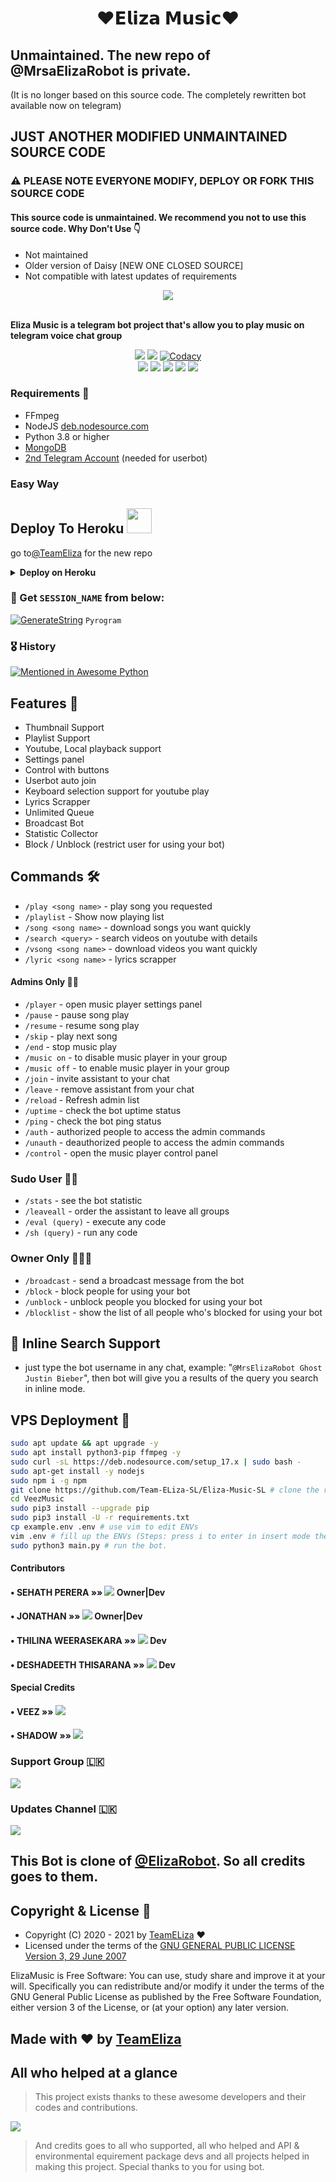 <h1 align="center">❤️𝗘𝗹𝗶𝘇𝗮 𝗠𝘂𝘀𝗶𝗰❤️</h1>

## Unmaintained. The new repo of @MrsaElizaRobot is private. 
(It is no longer based on this source code. The completely rewritten bot available now on telegram)

## JUST ANOTHER MODIFIED UNMAINTAINED SOURCE CODE
### ⚠️ PLEASE NOTE EVERYONE MODIFY, DEPLOY OR FORK THIS SOURCE CODE
#### This source code is unmaintained. We recommend you not to use this source code. Why Don't Use 👇
- Not maintained
- Older version of Daisy [NEW ONE CLOSED SOURCE]
- Not compatible with latest updates of requirements

<p align="center">
  <img src="https://te.legra.ph/file/3cbc7167d67e07a915a08.jpg">
</p>
    <br><b>Eliza Music is a telegram bot project that's allow you to play music on telegram voice chat group</b><br>
</p>
<p align="center">
    <a href="https://www.python.org/" alt="made-with-python"> <img src="https://img.shields.io/badge/Made%20with-Python-black.svg?style=flat-square&logo=python&logoColor=blue&color=red" /></a>
    <a href="https://github.com/Team-ELiza-SL/Eliza-Music-SL/graphs/commit-activity" alt="Maintenance"> <img src="https://img.shields.io/badge/Maintained%3F-no-red.svg?style=flat-square" /></a>
    <a href="https://app.codacy.com/gh/Team-ELiza-SL/Eliza-Music-SL/dashboard"> <img src="https://img.shields.io/codacy/grade/a723cb464d5a4d25be3152b5d71de82d?color=red&logo=codacy&style=flat-square" alt="Codacy" /></a><br>
    <a href="https://github.com/Team-ELiza-SL/Eliza-Music-SL"> <img src="https://img.shields.io/github/repo-size/Team-ELiza-SL/Eliza-Music-SL?color=red&logo=github&logoColor=blue&style=flat-square" /></a>
    <a href="https://github.com/Team-ELiza-SL/Eliza-Music-SL/commits/main"> <img src="https://img.shields.io/github/last-commit/Team-ELiza-SL/Eliza-Music-SL?color=red&logo=github&logoColor=blue&style=flat-square" /></a>
    <a href="https://github.com/Team-ELiza-SL/Eliza-Music-SL/issues"> <img src="https://img.shields.io/github/issues/Team-ELiza-SL/Eliza-Music-SL?color=red&logo=github&logoColor=blue&style=flat-square" /></a>
    <a href="https://github.com/Team-ELiza-SL/Eliza-Music-SL/network/members"> <img src="https://img.shields.io/github/forks/Team-ELiza-SL/Eliza-Music-SL?color=red&logo=github&logoColor=blue&style=flat-square" /></a>  
    <a href="https://github.com/Team-ELiza-SL/Eliza-Music-SL/network/members"> <img src="https://img.shields.io/github/stars/Team-ELiza-SL/Eliza-Music-SL?color=red&logo=github&logoColor=blue&style=flat-square" /></a>  
</p>

<h3>Requirements 📝</h3>

- FFmpeg
- NodeJS [deb.nodesource.com](https://deb.nodesource.com/)
- Python 3.8 or higher
- [MongoDB](https://cloud.mongodb.com/)
- [2nd Telegram Account](https://telegram.org/blog/themes-accounts#multiple-accounts) (needed for userbot)



### Easy Way
## Deploy To Heroku    <img src="./etc/Kenpurple.gif" width="40px">
go to[@TeamEliza](https://github.com/TeamEliza) for the new repo


<details>
  <summary><b>Deploy on Heroku</b></summary>
<br>

<p align="left">
  <a href="https://heroku.com/deploy?template=https://github.com/Team-ELiza-SL/Eliza-Music-SL">
     <img height="30px" src="https://img.shields.io/badge/Deploy%20To%20Heroku-blue?style=for-the-badge&logo=heroku">
  </a>
</p>
  
</details>


### 🧪 Get `SESSION_NAME` from below:

[![GenerateString](https://img.shields.io/badge/repl.it-generateString-yellowgreen)](https://replit.com/@PereraSehath/ElizaMusic?v=1) ``Pyrogram``




### 🎖 History

[![Mentioned in Awesome Python](https://awesome.re/mentioned-badge.svg)](https://github.com/Team-ELiza-SL/Eliza-Music-SL)

## Features 🔮

- Thumbnail Support
- Playlist Support
- Youtube, Local playback support
- Settings panel
- Control with buttons
- Userbot auto join
- Keyboard selection support for youtube play
- Lyrics Scrapper
- Unlimited Queue
- Broadcast Bot
- Statistic Collector
- Block / Unblock (restrict user for using your bot)

## Commands 🛠

- `/play <song name>` - play song you requested
- `/playlist` - Show now playing list
- `/song <song name>` - download songs you want quickly
- `/search <query>` - search videos on youtube with details
- `/vsong <song name>` - download videos you want quickly
- `/lyric <song name>` - lyrics scrapper

#### Admins Only 👷‍♂️
- `/player` - open music player settings panel
- `/pause` - pause song play
- `/resume` - resume song play
- `/skip` - play next song
- `/end` - stop music play
- `/music on` - to disable music player in your group
- `/music off` - to enable music player in your group
- `/join` - invite assistant to your chat
- `/leave` - remove assistant from your chat
- `/reload` - Refresh admin list
- `/uptime` - check the bot uptime status
- `/ping` - check the bot ping status
- `/auth` - authorized people to access the admin commands
- `/unauth` - deauthorized people to access the admin commands
- `/control` - open the music player control panel

### Sudo User 🧙‍♂️
- `/stats` - see the bot statistic
- `/leaveall` - order the assistant to leave all groups
- `/eval (query)` - execute any code
- `/sh (query)` - run any code

### Owner Only 👨🏻‍✈️
- `/broadcast` - send a broadcast message from the bot
- `/block` - block people for using your bot
- `/unblock` - unblock people you blocked for using your bot
- `/blocklist` - show the list of all people who's blocked for using your bot

## 🔎 Inline Search Support
- just type the bot username in any chat, example: "`@MrsElizaRobot Ghost Justin Bieber`", then bot will give you a results of the query you search in inline mode.


## VPS Deployment 📡

```sh
sudo apt update && apt upgrade -y
sudo apt install python3-pip ffmpeg -y
sudo curl -sL https://deb.nodesource.com/setup_17.x | sudo bash -
sudo apt-get install -y nodejs
sudo npm i -g npm
git clone https://github.com/Team-ELiza-SL/Eliza-Music-SL # clone the repo.
cd VeezMusic
sudo pip3 install --upgrade pip
sudo pip3 install -U -r requirements.txt
cp example.env .env # use vim to edit ENVs
vim .env # fill up the ENVs (Steps: press i to enter in insert mode then edit the file. Press Esc to exit the editing mode then type :wq! and press Enter key to save the file).
sudo python3 main.py # run the bot.
```


#### Contributors
#### • SEHATH PERERA   »»  <a href="https://github.com/PereraSehath" alt="SehathPerera"> <img src="https://img.shields.io/badge/PereraSehath-92CALA?logo=github" /></a> Owner|Dev
#### • JONATHAN   »»  <a href="https://github.com/DarkSkull93" alt="Jonathan"> <img src="https://img.shields.io/badge/DarkSkull93-92CALA?logo=github" /></a> Owner|Dev
#### • THILINA WEERASEKARA   »»  <a href="https://github.com/Thilinaweerasekara2003" alt="Thilina"> <img src="https://img.shields.io/badge/ThilinaWeerasekara93-92CALA?logo=github" /></a> Dev
#### • DESHADEETH THISARANA   »»  <a href="https://github.com/Deshadeeth-Thisarana" alt="Deshadeeth"> <img src="https://img.shields.io/badge/Deshadeeth-Thisarana-92CALA?logo=github" /></a> Dev


#### Special Credits
#### • VEEZ  »»  <a href="https://github.com/levina-lab" alt="VeezMusicProjects"> <img src="https://img.shields.io/badge/VeezMusicProjects-30302f?logo=github" /></a> 
#### • SHADOW  »»  <a href="https://github.com/Deshadeeth-Thisarana" alt="DeshadeethThisarana"> <img src="https://img.shields.io/badge/Shadow-30302f?logo=github" /></a> 


### Support Group 🇱🇰
<a href="https://t.me/ElizaSupporters"><img src="https://img.shields.io/badge/Telegram-Join%20Support%20Group-blue.svg?logo=telegram"></a>
 
### Updates Channel 🇱🇰
<a href="https://t.me/Updates_of_ElizaBot"><img src="https://img.shields.io/badge/Telegram-Join%20Updates%20Channel-blue.svg?logo=telegram"></a>


## This Bot is clone of [@ElizaRobot](https://t.me/MrsElizaRobot). So all credits goes to them.



## Copyright & License 👮

 - Copyright (C) 2020 - 2021 by [TeamELiza](github.com/Team-ELiza-SL) ❤️️
 - Licensed under the terms of the [GNU GENERAL PUBLIC LICENSE Version 3, 29 June 2007](https://github.com/Team-ELiza-SL/Eliza-Music-SL/blob/master/LICENSE)
    
ElizaMusic is Free Software: You can use, study share and improve it at your will. Specifically you can redistribute and/or modify it under the terms of the GNU General Public License as published by the Free Software Foundation, either version 3 of the License, or (at your option) any later version.    
## Made with ♥️ by [TeamEliza](https://github.com/Team-ELiza-SL)




## All who helped at a glance 

> This project exists thanks to these awesome developers and their codes and contributions.

<a href="https://github.com/Team-ELiza-SL/Eliza-Music-SL/graphs/contributors"><img src="https://opencollective.com/Team-ELiza-SLEliza-Music-SL/contributors.svg?width=890&button=false" /></a>

> And credits goes to all who supported, all who helped and API & environmental equirement package devs and all projects helped in making this project.
> Special thanks to you for using bot.


